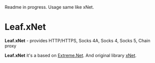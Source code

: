 Readme in progress. Usage same like xNet.

# Leaf.xNet
**Leaf.xNet** - provides HTTP/HTTPS, Socks 4A, Socks 4, Socks 5, Chain proxy

**Leaf.xNet** it's a based on [Extreme.Net](https://github.com/Fedorus/Extreme.Net). And original library [xNet](https://github.com/X-rus/xNet).
